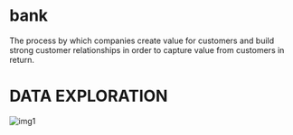 # bank
The process by which companies create value for customers and build strong customer relationships in order to capture value from customers in return.

# DATA EXPLORATION
![img1](https://user-images.githubusercontent.com/55571522/65368338-4e957e00-dc5d-11e9-947e-93377bd23d98.png )

